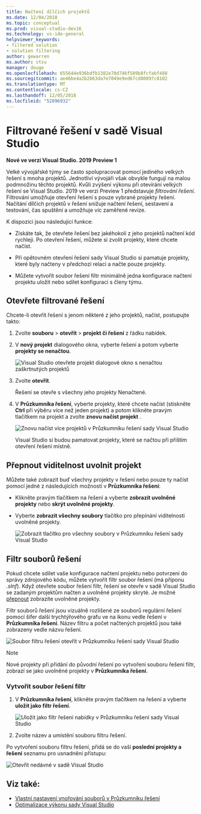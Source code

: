 ```yaml
---
title: Načtení dílčích projektů
ms.date: 12/04/2018
ms.topic: conceptual
ms.prod: visual-studio-dev16
ms.technology: vs-ide-general
helpviewer_keywords:
- filtered solution
- solution filtering
author: gewarren
ms.author: stsu
manager: douge
ms.openlocfilehash: 655644e936bdfb1382e70d746f589b8fcfabf488
ms.sourcegitcommit: ae46be4a2b2b63da7e7049e9ed67cd80897c8102
ms.translationtype: MT
ms.contentlocale: cs-CZ
ms.lasthandoff: 12/05/2018
ms.locfileid: "52896932"
---
```

# <a name="filtered-solutions-in-visual-studio"></a>Filtrované řešení v sadě Visual Studio

**Nové ve verzi Visual Studio. 2019 Preview 1**

Velké vývojářské týmy se často spolupracovat pomocí jediného velkých řešení s mnoha projektů. Jednotliví vývojáři však obvykle fungují na malou podmnožinu těchto projektů. Kvůli zvýšení výkonu při otevírání velkých řešení se Visual Studio. 2019 ve verzi Preview 1 představuje *filtrování řešení*. Filtrování umožňuje otevření řešení s pouze vybrané projekty řešení. Načítání dílčích projektů v řešení snižuje načtení řešení, sestavení a testování, čas spuštění a umožňuje víc zaměřené revize.

K dispozici jsou následující funkce:

- Získáte tak, že otevřete řešení bez jakéhokoli z jeho projektů načtení kód rychleji. Po otevření řešení, můžete si zvolit projekty, které chcete načíst.

- Při opětovném otevření řešení sady Visual Studio si pamatuje projekty, které byly načteny v předchozí relaci a načte pouze projekty.

- Můžete vytvořit soubor řešení filtr minimálně jedna konfigurace načtení projektu uložit nebo sdílet konfiguraci s členy týmu.

## <a name="open-a-filtered-solution"></a>Otevřete filtrované řešení

Chcete-li otevřít řešení s jenom některé z jeho projektů, načíst, postupujte takto:

1. Zvolte **souboru** > **otevřít** > **projekt či řešení** z řádku nabídek.

2. V **nový projekt** dialogového okna, vyberte řešení a potom vyberte **projekty se nenačtou**.

   ![Visual Studio otevřete projekt dialogové okno s nenačtou zaškrtnutých projektů](media/filtered-solutions/do-not-load-projects.png)

3. Zvolte **otevřít**.

   Řešení se otevře s všechny jeho projekty Nenačtené.

4. V **Průzkumníka řešení**, vyberte projekty, které chcete načíst (stiskněte **Ctrl** při výběru více než jeden projekt) a potom klikněte pravým tlačítkem na projekt a zvolte **znovu načíst projekt** .

   ![Znovu načíst více projektů v Průzkumníku řešení sady Visual Studio](media/filtered-solutions/reload-project.png)

   Visual Studio si budou pamatovat projekty, které se načtou při příštím otevření řešení místně.

## <a name="toggle-unloaded-project-visibility"></a>Přepnout viditelnost uvolnit projekt

Můžete také zobrazit buď všechny projekty v řešení nebo pouze ty načíst pomocí jedné z následujících možností v **Průzkumníka řešení**:

- Klikněte pravým tlačítkem na řešení a vyberte **zobrazit uvolněné projekty** nebo **skrýt uvolněné projekty**.

- Vyberte **zobrazit všechny soubory** tlačítko pro přepínání viditelnosti uvolněné projekty.

   ![Zobrazit tlačítko pro všechny soubory v Průzkumníku řešení sady Visual Studio](media/filtered-solutions/show-all-files.PNG)

## <a name="solution-filter-files"></a>Filtr souborů řešení

Pokud chcete sdílet vaše konfigurace načtení projektu nebo potvrzení do správy zdrojového kódu, můžete vytvořit filtr soubor řešení (má příponu *.slnf*). Když otevřete soubor řešení filtr, řešení se otevře v sadě Visual Studio se zadaným projektům načten a uvolněné projekty skryté. Je možné [přepnout](#toggle-unloaded-project-visibility) zobrazíte uvolněné projekty.

Filtr souborů řešení jsou vizuálně rozlišené ze souborů regulární řešení pomocí šifer další trychtýřového grafu ve na ikonu vedle řešení v **Průzkumníka řešení**. Název filtru a počet načtených projektů jsou také zobrazeny vedle názvu řešení.

![Soubor filtru řešení otevřít v Průzkumníku řešení sady Visual Studio](media/filtered-solutions/solution-filter.PNG)

> [!NOTE]
> Nové projekty při přidání do původní řešení po vytvoření souboru řešení filtr, zobrazí se jako uvolněné projekty v **Průzkumníka řešení**.

### <a name="create-a-solution-filter-file"></a>Vytvořit soubor řešení filtr

1. V **Průzkumníka řešení**, klikněte pravým tlačítkem na řešení a vyberte **uložit jako filtr řešení**.

   ![Uložit jako filtr řešení nabídky v Průzkumníku řešení sady Visual Studio](media/filtered-solutions/save-as-solution-filter.png)

2. Zvolte název a umístění souboru filtru řešení.

Po vytvoření souboru filtru řešení, přidá se do vaší **poslední projekty a řešení** seznamu pro usnadnění přístupu:

![Otevřít nedávné v sadě Visual Studio](media/filtered-solutions/open-recent.png)

## <a name="see-also"></a>Viz také:

- [Vlastní nastavení vnořování souborů v Průzkumníku řešení](file-nesting-solution-explorer.md)
- [Optimalizace výkonu sady Visual Studio](optimize-visual-studio-performance.md)